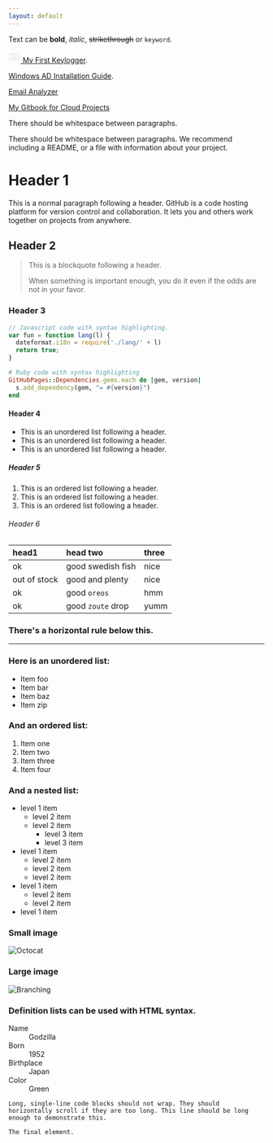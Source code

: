 ```yaml
---
layout: default
---
```


Text can be **bold**, _italic_, ~~strikethrough~~ or `keyword`.

[<svg xmlns="http://www.w3.org/2000/svg" height="24px" viewBox="0 -960 960 960" width="24px" fill="#e8eaed"><path d="M160-200q-33 0-56.5-23.5T80-280v-400q0-33 23.5-56.5T160-760h640q33 0 56.5 23.5T880-680v400q0 33-23.5 56.5T800-200H160Zm0-80h640v-400H160v400Zm160-40h320v-80H320v80ZM200-440h80v-80h-80v80Zm120 0h80v-80h-80v80Zm120 0h80v-80h-80v80Zm120 0h80v-80h-80v80Zm120 0h80v-80h-80v80ZM200-560h80v-80h-80v80Zm120 0h80v-80h-80v80Zm120 0h80v-80h-80v80Zm120 0h80v-80h-80v80Zm120 0h80v-80h-80v80ZM160-280v-400 400Z"/></svg> My First Keylogger](https://github.com/s3ntinel4/my-first-keylogger).

[Windows AD Installation Guide](https://github.com/s3ntinel4/WindowsADinstall).

[Email Analyzer](https://github.com/s3ntinel4/Email-Analyzer)

[My Gitbook for Cloud Projects](https://s3ntinel-docs.gitbook.io/aws-project)

There should be whitespace between paragraphs.

There should be whitespace between paragraphs. We recommend including a README, or a file with information about your project.

# Header 1

This is a normal paragraph following a header. GitHub is a code hosting platform for version control and collaboration. It lets you and others work together on projects from anywhere.

## Header 2

> This is a blockquote following a header.
>
> When something is important enough, you do it even if the odds are not in your favor.

### Header 3

```js
// Javascript code with syntax highlighting.
var fun = function lang(l) {
  dateformat.i18n = require('./lang/' + l)
  return true;
}
```

```ruby
# Ruby code with syntax highlighting
GitHubPages::Dependencies.gems.each do |gem, version|
  s.add_dependency(gem, "= #{version}")
end
```

#### Header 4

*   This is an unordered list following a header.
*   This is an unordered list following a header.
*   This is an unordered list following a header.

##### Header 5

1.  This is an ordered list following a header.
2.  This is an ordered list following a header.
3.  This is an ordered list following a header.

###### Header 6

| head1        | head two          | three |
|:-------------|:------------------|:------|
| ok           | good swedish fish | nice  |
| out of stock | good and plenty   | nice  |
| ok           | good `oreos`      | hmm   |
| ok           | good `zoute` drop | yumm  |

### There's a horizontal rule below this.

* * *

### Here is an unordered list:

*   Item foo
*   Item bar
*   Item baz
*   Item zip

### And an ordered list:

1.  Item one
1.  Item two
1.  Item three
1.  Item four

### And a nested list:

- level 1 item
  - level 2 item
  - level 2 item
    - level 3 item
    - level 3 item
- level 1 item
  - level 2 item
  - level 2 item
  - level 2 item
- level 1 item
  - level 2 item
  - level 2 item
- level 1 item

### Small image

![Octocat](https://github.githubassets.com/images/icons/emoji/octocat.png)

### Large image

![Branching](https://guides.github.com/activities/hello-world/branching.png)


### Definition lists can be used with HTML syntax.

<dl>
<dt>Name</dt>
<dd>Godzilla</dd>
<dt>Born</dt>
<dd>1952</dd>
<dt>Birthplace</dt>
<dd>Japan</dd>
<dt>Color</dt>
<dd>Green</dd>
</dl>

```
Long, single-line code blocks should not wrap. They should horizontally scroll if they are too long. This line should be long enough to demonstrate this.
```

```
The final element.
```
